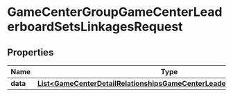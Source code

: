 

# GameCenterGroupGameCenterLeaderboardSetsLinkagesRequest


## Properties

| Name | Type | Description | Notes |
|------------ | ------------- | ------------- | -------------|
|**data** | [**List&lt;GameCenterDetailRelationshipsGameCenterLeaderboardSetsDataInner&gt;**](GameCenterDetailRelationshipsGameCenterLeaderboardSetsDataInner.md) |  |  |



